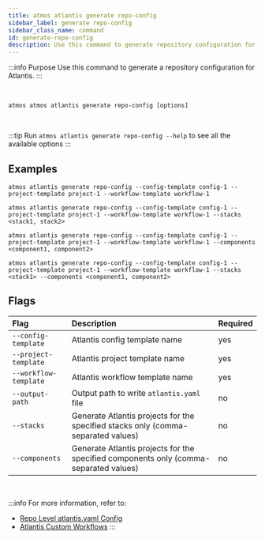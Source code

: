 ```yaml
---
title: atmos atlantis generate repo-config
sidebar_label: generate repo-config
sidebar_class_name: command
id: generate-repo-config
description: Use this command to generate repository configuration for Atlantis.
---
```


:::info Purpose
Use this command to generate a repository configuration for Atlantis.
:::

<br/>

```shell
atmos atmos atlantis generate repo-config [options]
```

<br/>

:::tip
Run `atmos atlantis generate repo-config --help` to see all the available options
:::

## Examples

```shell
atmos atlantis generate repo-config --config-template config-1 --project-template project-1 --workflow-template workflow-1

atmos atlantis generate repo-config --config-template config-1 --project-template project-1 --workflow-template workflow-1 --stacks <stack1, stack2>

atmos atlantis generate repo-config --config-template config-1 --project-template project-1 --workflow-template workflow-1 --components <component1, component2>

atmos atlantis generate repo-config --config-template config-1 --project-template project-1 --workflow-template workflow-1 --stacks <stack1> --components <component1, component2>
```

## Flags

| Flag                  | Description                                                                           | Required |
|:----------------------|:--------------------------------------------------------------------------------------|:---------|
| `--config-template`   | Atlantis config template name                                                         | yes      |
| `--project-template`  | Atlantis project template name                                                        | yes      |
| `--workflow-template` | Atlantis workflow template name                                                       | yes      |
| `--output-path`       | Output path to write `atlantis.yaml` file                                             | no       |
| `--stacks`            | Generate Atlantis projects for the specified stacks only (comma-separated values)     | no       |
| `--components`        | Generate Atlantis projects for the specified components only (comma-separated values) | no       |

<br/>

:::info
For more information, refer to:

- [Repo Level atlantis.yaml Config](https://www.runatlantis.io/docs/repo-level-atlantis-yaml.html)
- [Atlantis Custom Workflows](https://www.runatlantis.io/docs/custom-workflows.html)
:::
